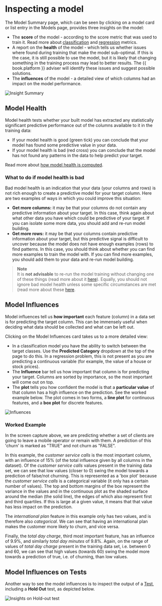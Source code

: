 # Inspecting a model

The Model Summary page, which can be seen by clicking on a model card or list entry in the Models page, provides three insights on the model:

* The **score** of the model - according to the score metric that was used to train it. Read more about [classification](../theory/classification-metrics.md) and [regression](../theory/classification-metrics.md) metrics.
* A report on the **health** of the model - which tells us whether issues where found during training that make the model sub-optimal. If this is the case, it is still possible to use the model, but it is likely that changing something in the training process may lead to better results. The {{ book.platform }} adviser will identify these issues and suggest possible solutions.
* The **influences** of the model - a detailed view of which columns had an impact on the model performance.

![Insight Summary](../assets/trained-models/insight-summary.png)

## Model Health

Model health tests whether your built model has extracted any statistically significant predictive performance out of the columns available to it in the training data:
 * If your model health is good (green tick) you can conclude that your model has found some predictive value in your data.
 * If your model health is bad (red cross) you can conclude that the model has not found any patterns in the data to help predict your target.

Read more about [how model health is computed](../theory/model-health.md).

### What to do if model health is bad

Bad model health is an indication that your data (your columns and rows) is not rich enough to create a predictive model for your target column. Here are two examples of ways in which you could improve this situation:
 * **Get more columns:** it may be that your columns do not contain any predictive information about your target. In this case, think again about what other data you have which could be predictive of your target. If you can isolate some more data, you should add and re-run model building.
 * **Get more rows:** it may be that your columns contain predictive information about your target, but this predictive signal is difficult to uncover because the model does not have enough examples (rows) to find patterns. In this case, you should think about whether you can find more examples to train the model with. If you can find more examples, you should add them to your data and re-run model building.

> **Note**  
> It is **not advisable** to re-run the model training without changing one of these things (read more about it [here](../theory/model-health.md#why-you-shouldnt-just-re-run-without-changing-anything)). Equally, you should not ignore bad model health unless some specific circumstances are met (read more about these [here](../theory/model-health.md#when-is-it-safe-to-ignore-bad-model-health).

## Model Influences

Model influences tell us **how important** each feature (column) in a data set is for predicting the target column. This can be immensely useful when deciding what data should be collected and what can be left out.

Clicking on the Model Influences card takes us to a more detailed view:

* In a classification model you have the ability to switch between the target classes. Use the **Predicted Category** dropdown at the top of the page to do this. In a regression problem, this is not present as you are predicting a continuous variable (for example, the value of a house or stock prices).
* The **Influence** bar tell us how important that column is for predicting your target. Columns are sorted by importance, so the most important will come out on top.
* The **plot** tells you how confident the model is that a **particular value** of that column has a high influence on the prediction. 
See the worked example below. The plot comes in two forms, a **line plot** for continuous features, and a **box plot** for discrete features.

![Influences](../assets/trained-models/insight-influences.png)

### Worked Example

In the screen capture above, we are predicting whether a set of clients are going to leave a mobile operator or remain with them. A prediction of this 'churn' is marked as "TRUE" and not churn as "FALSE".

In this example, the *customer service calls* is the most important column, with an influence of 15% (of the total influence given by all columns in the dataset). Of the *customer service calls* values present in the training data set, we can see that low values (closer to 0) swing the model towards a prediction of false/not churning. This is represented as a 'box plot' because the *customer service calls* is a categorical variable (it only has a certain number of values). The top and bottom margins of the box represent the variance in the values and in the continuous plot as the shaded surface around the median (the solid line), the edges of which also represent first and third quartiles. If this is large at a given value, it means that that value has less impact on the prediction.

The *international plan* feature in this example only has two values, and is therefore also *categorical*. We can see that having an international plan makes the customer more likely to churn, and vice versa.

Finally, the *total day charge*, third most important feature, has an influence of 9.9%, and similarly *total day minutes* of 9.8%. Again, on the range of values of *total day charge* present in the training data set, i.e. between 0 and 60, we can see that high values (towards 60) swing the model more towards a prediction of true, i.e. of churning, than low values.

## Model Influences on Tests

Another way to see the model influences is to inspect the output of a [Test](test.md), including a **Hold Out** test, as depicted below.

![Insights on Hold-out test](../assets/trained-models/insight-on-holdout.png)
